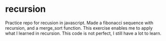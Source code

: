 # recursion
Practice repo for recusion in javascript. Made a fibonacci sequence with recursion, and a merge_sort function. This exercise enables me to apply what I learned in recursion. This code is not perfect, I still have a lot to learn.
